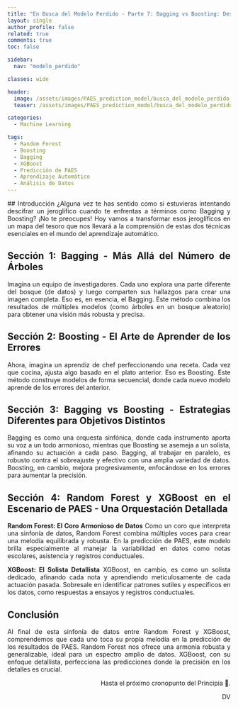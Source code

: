 ```yaml
---
title: "En Busca del Modelo Perdido - Parte 7: Bagging vs Boosting: Desenredando los Hilos del Aprendizaje Automático"
layout: single
author_profile: false
related: true
comments: true
toc: false

sidebar:
  nav: "modelo_perdido"

classes: wide

header:
  image: /assets/images/PAES_prediction_model/busca_del_modelo_perdido_parte_7.png
  teaser: /assets/images/PAES_prediction_model/busca_del_modelo_perdido_parte_7.png

categories:
  - Machine Learning

tags:
  - Random Forest
  - Boosting
  - Bagging
  - XGBoost
  - Predicción de PAES
  - Aprendizaje Automático
  - Análisis de Datos
---
```

<div align="justify" markdown="1">
## Introducción
¿Alguna vez te has sentido como si estuvieras intentando descifrar un jeroglífico cuando te enfrentas a términos como Bagging y Boosting? ¡No te preocupes! Hoy vamos a transformar esos jeroglíficos en un mapa del tesoro que nos llevará a la comprensión de estas dos técnicas esenciales en el mundo del aprendizaje automático.

## Sección 1: Bagging - Más Allá del Número de Árboles
Imagina un equipo de investigadores. Cada uno explora una parte diferente del bosque (de datos) y luego comparten sus hallazgos para crear una imagen completa. Eso es, en esencia, el Bagging. Este método combina los resultados de múltiples modelos (como árboles en un bosque aleatorio) para obtener una visión más robusta y precisa.

## Sección 2: Boosting - El Arte de Aprender de los Errores
Ahora, imagina un aprendiz de chef perfeccionando una receta. Cada vez que cocina, ajusta algo basado en el plato anterior. Eso es Boosting. Este método construye modelos de forma secuencial, donde cada nuevo modelo aprende de los errores del anterior.

## Sección 3: Bagging vs Boosting - Estrategias Diferentes para Objetivos Distintos
Bagging es como una orquesta sinfónica, donde cada instrumento aporta su voz a un todo armonioso, mientras que Boosting se asemeja a un solista, afinando su actuación a cada paso. Bagging, al trabajar en paralelo, es robusto contra el sobreajuste y efectivo con una amplia variedad de datos. Boosting, en cambio, mejora progresivamente, enfocándose en los errores para aumentar la precisión.

## Sección 4: Random Forest y XGBoost en el Escenario de PAES - Una Orquestación Detallada
**Random Forest: El Coro Armonioso de Datos**
Como un coro que interpreta una sinfonía de datos, Random Forest combina múltiples voces para crear una melodía equilibrada y robusta. En la predicción de PAES, este modelo brilla especialmente al manejar la variabilidad en datos como notas escolares, asistencia y registros conductuales.

**XGBoost: El Solista Detallista**
XGBoost, en cambio, es como un solista dedicado, afinando cada nota y aprendiendo meticulosamente de cada actuación pasada. Sobresale en identificar patrones sutiles y específicos en los datos, como respuestas a ensayos y registros conductuales.

## Conclusión
Al final de esta sinfonía de datos entre Random Forest y XGBoost, comprendemos que cada uno toca su propia melodía en la predicción de los resultados de PAES. Random Forest nos ofrece una armonía robusta y generalizable, ideal para un espectro amplio de datos. XGBoost, con su enfoque detallista, perfecciona las predicciones donde la precisión en los detalles es crucial.

<div align="right" markdown="1">
Hasta el próximo cronopunto del Principia 🥚.

DV

</div>
</div>